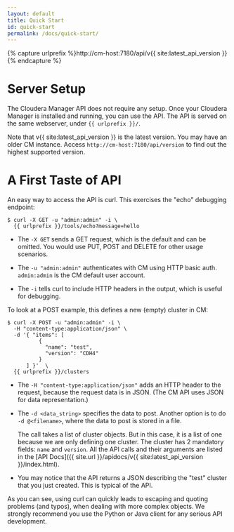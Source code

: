```yaml
---
layout: default
title: Quick Start
id: quick-start
permalink: /docs/quick-start/
---
```


<!-- Convenient variable for API url prefix -->
{% capture urlprefix %}http://cm-host:7180/api/v{{ site:latest_api_version }}{% endcapture %}


Server Setup
============
The Cloudera Manager API does not require any setup. Once your Cloudera Manager is installed
and running, you can use the API. The API is served on the same webserver, under
`{{ urlprefix }}/`.

Note that v{{ site:latest_api_version }} is the latest version. You may have an older CM instance. 
Access `http://cm-host:7180/api/version` to find out the highest supported version.


A First Taste of API
====================
An easy way to access the API is curl. This exercises the "echo" debugging endpoint:

    $ curl -X GET -u "admin:admin" -i \
      {{ urlprefix }}/tools/echo?message=hello

- The `-X GET` sends a GET request, which is the default and can be omitted. You would use PUT, POST
  and DELETE for other usage scenarios.

- The `-u "admin:admin"` authenticates with CM using HTTP basic auth. `admin:admin` is the CM
  default user account.

- The `-i` tells curl to include HTTP headers in the output, which is useful for debugging.

To look at a POST example, this defines a new (empty) cluster in CM:

    $ curl -X POST -u "admin:admin" -i \
      -H "content-type:application/json" \
      -d '{ "items": [
              {
                "name": "test",
                "version": "CDH4"
              }
          ] }'  \
      {{ urlprefix }}/clusters

- The `-H "content-type:application/json"` adds an HTTP header to the request, because the request
  data is in JSON. (The CM API uses JSON for data representation.)

- The `-d <data_string>` specifies the data to post. Another option is to do `-d @<filename>`, where
  the data to post is stored in a file.

  The call takes a list of cluster objects. But in this case, it is a list of one
  because we are only defining one cluster. The cluster has 2 mandatory fields: `name` and
  `version`. All the API calls and their arguments are listed in the
  [API Docs]({{ site.url }}/apidocs/v{{ site:latest_api_version }}/index.html).

- You may notice that the API returns a JSON describing the "test" cluster that you just created.
  This is typical of the API.

As you can see, using curl can quickly leads to escaping and quoting problems (and typos), when 
dealing with more complex objects. We strongly recommend you use the Python or Java client for any
serious API development.
